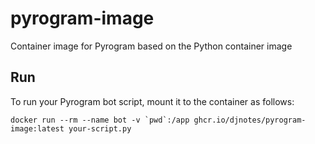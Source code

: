# pyrogram-image
Container image for Pyrogram based on the Python container image



## Run

To run your Pyrogram bot script, mount it to the container as follows:

```
docker run --rm --name bot -v `pwd`:/app ghcr.io/djnotes/pyrogram-image:latest your-script.py
```